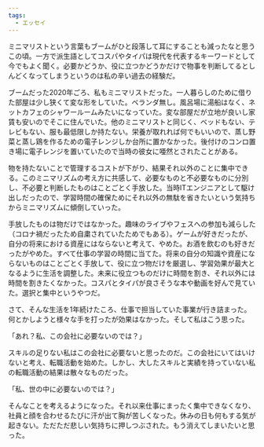 ```yaml
---
tags:
  - エッセイ
---
```

ミニマリストという言葉もブームがひと段落して耳にすることも減ったなと思うこの頃。一方で派生語としてコスパやタイパは現代を代表するキーワードとして今でもよく聞く。必要かどうか、役に立つかどうかだけで物事を判断してるとしんどくなってしまうというのは私の辛い過去の経験だ。

ブームだった2020年ごろ、私もミニマリストだった。一人暮らしのために借りた部屋は少し狭くて変な形をしていた。ベランダ無し。風呂場に湯船はなく、ネットカフェのシャワールームみたいになっていた。変な部屋だが立地が良いし家賃も安いのでそこに住んでいた。他のミニマリストと同じく、ベッドもない、テレビもない、服も最低限しか持たない。栄養が取れれば何でもいいので、蒸し野菜と蒸し鶏を作るための電子レンジしか台所に置かなかった。後付けのコンロ置き場に電子レンジを置いていたので当時の彼女に唖然とされたことがある。

物を持たないことで管理するコストが下がり、結果それ以外のことに集中できる。このミニマリズムの考え方に共感して、必要なものと不必要なものに分別し、不必要と判断したものはことごとく手放した。当時ITエンジニアとして駆け出しだったので、学習時間の確保ためにそれ以外の無駄を省きたいという気持ちからミニマリズムに傾倒していった。

手放したものは物だけではなかった。趣味のライブやフェスへの参加も減らした（コロナ禍だったため自粛されていたためでもある）。ゲームが好きだったが、自分の将来における資産にはならないと考えて、やめた。お酒を飲むのも好きだったがやめた。すべて仕事の学習の時間に当てた。将来の自分の知識や資産にならないものはことごとく手放して、役に立つ物だけを厳選し、学習効果が最大となるように生活を調整した。未来に役立つものだけに時間を割き、それ以外には時間を割きたくなかった。コスパとタイパが良さそうな本や動画を好んで見ていた。選択と集中というやつだ。

さて、そんな生活を1年続けたころ、仕事で担当していた事業が行き詰まった。何とかしようと様々な手を打ったが効果はなかった。そして私はこう思った。

「あれ？私、この会社に必要ないのでは？」

スキルの足りない私はこの会社に必要ないと思ったのだ。この会社にいてはいけないと考え、転職活動を始めた。しかし、大したスキルと実績を持っていない私の転職活動の結果は散々なものだった。

「私、世の中に必要ないのでは？」

そんなことを考えるようになった。それ以来仕事にまったく集中できなくなり、社員と顔を合わせるたびに汗が出て胸が苦しくなった。休みの日も何もする気が起きない。ただただ悲しい気持ちに押しつぶされた。もう消えてしまいたいと思った。



